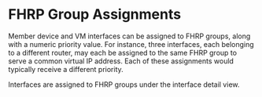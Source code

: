 # FHRP Group Assignments

Member device and VM interfaces can be assigned to FHRP groups, along with a numeric priority value. For instance, three interfaces, each belonging to a different router, may each be assigned to the same FHRP group to serve a common virtual IP address. Each of these assignments would typically receive a different priority.

Interfaces are assigned to FHRP groups under the interface detail view.
